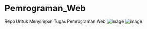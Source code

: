 # Pemrograman_Web
Repo Untuk Menyimpan Tugas Pemrograman Web
![image](https://github.com/wendyramadhani/Pemrograman_Web/assets/113156205/9bbfeb32-46dc-4fbb-a2fe-209d79b0cb80)
![image](https://github.com/wendyramadhani/Pemrograman_Web/assets/113156205/c43a044f-1057-4c63-b4f7-269592b9919d)


